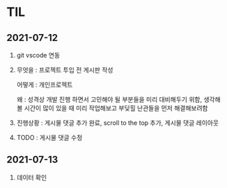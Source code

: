 # TIL
## 2021-07-12 
1. git vscode 연동

2. 무엇을 : 프로젝트 투입 전 게시판 작성

   어떻게 : 개인프로젝트

   왜 : 성격상 개발 진행 하면서 고민해야 될 부분들을 미리 대비해두기 위함,
        생각해볼 시간이 많이 있을 때 미리 작업해보고 부딪힐 난관들을 먼저 해결해보려함

3. 진행상황 : 게시물 댓글 추가 완료, scroll to the top 추가, 게시물 댓글 레이아웃

4. TODO : 게시물 댓글 수정

## 2021-07-13
1. 데이터 확인

